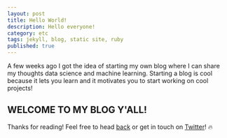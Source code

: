```yaml
---
layout: post
title: Hello World!
description: Hello everyone!
category: etc
tags: jekyll, blog, static site, ruby
published: true
---
```


A few weeks ago I got the idea of starting my own blog where I can share my thoughts data science and machine learning. Starting a blog is cool because it lets you learn and it motivates you to start working on cool projects!

WELCOME TO MY BLOG Y'ALL!
---

Thanks for reading! Feel free to head [back](/) or get in touch on [Twitter](https://twitter.com/naumanio)! 🔥

